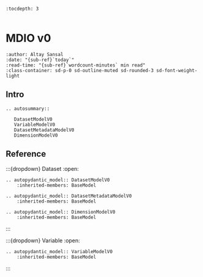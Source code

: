```{eval-rst}
:tocdepth: 3
```

```{currentModule} mdio.schemas.v0.dataset

```

# MDIO v0

```{article-info}
:author: Altay Sansal
:date: "{sub-ref}`today`"
:read-time: "{sub-ref}`wordcount-minutes` min read"
:class-container: sd-p-0 sd-outline-muted sd-rounded-3 sd-font-weight-light
```

## Intro

```{eval-rst}
.. autosummary::

   DatasetModelV0
   VariableModelV0
   DatasetMetadataModelV0
   DimensionModelV0
```

## Reference

:::{dropdown} Dataset
:open:

```{eval-rst}
.. autopydantic_model:: DatasetModelV0
    :inherited-members: BaseModel

.. autopydantic_model:: DatasetMetadataModelV0
    :inherited-members: BaseModel

.. autopydantic_model:: DimensionModelV0
    :inherited-members: BaseModel
```

:::

:::{dropdown} Variable
:open:

```{eval-rst}
.. autopydantic_model:: VariableModelV0
    :inherited-members: BaseModel
```

:::

